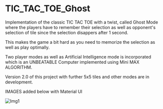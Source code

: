 # TIC_TAC_TOE_Ghost

Implementation of the classic TIC TAC TOE with a twist, called Ghost Mode where the players have to remember their selection as well as opponent's selection of tile
since the selection disappers after 1 second.

This makes the game a bit hard as you need to memorize the selection as well as play optimally.

Two player modes as well as Artificial Intelligence mode is incorporated which is an UNBEATABLE Computer implemented using Mini MAX ALGORITHM.

Version 2.0 of this project with further 5x5 tiles and other modes are in development.

IMAGES added below with Material UI

![Img1](https://user-images.githubusercontent.com/63105008/92314024-dd76e400-efef-11ea-8b51-0f0601fc2f5a.jpg)


